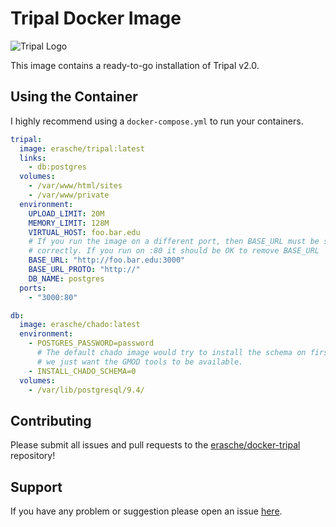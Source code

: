 # Tripal Docker Image

![Tripal Logo](http://tripal.info/sites/default/files/TripalLogo_dark.png)

This image contains a ready-to-go installation of Tripal v2.0.

## Using the Container

I highly recommend using a `docker-compose.yml` to run your containers.

```yaml
tripal:
  image: erasche/tripal:latest
  links:
    - db:postgres
  volumes:
    - /var/www/html/sites
    - /var/www/private
  environment:
    UPLOAD_LIMIT: 20M
    MEMORY_LIMIT: 128M
    VIRTUAL_HOST: foo.bar.edu
    # If you run the image on a different port, then BASE_URL must be set
    # correctly. If you run on :80 it should be OK to remove BASE_URL
    BASE_URL: "http://foo.bar.edu:3000"
    BASE_URL_PROTO: "http://"
    DB_NAME: postgres
  ports:
    - "3000:80"

db:
  image: erasche/chado:latest
  environment:
    - POSTGRES_PASSWORD=password
      # The default chado image would try to install the schema on first run,
      # we just want the GMOD tools to be available.
    - INSTALL_CHADO_SCHEMA=0
  volumes:
    - /var/lib/postgresql/9.4/
```

## Contributing

Please submit all issues and pull requests to the [erasche/docker-tripal](http://github.com/erasche/docker-tripal) repository!

## Support

If you have any problem or suggestion please open an issue [here](https://github.com/erasche/docker-tripal/issues).
